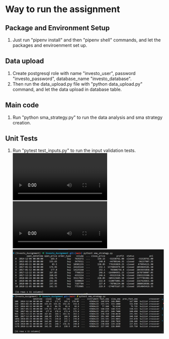 # Way to run the assignment

## Package and Environment Setup
1. Just run "pipenv install" and then "pipenv shell" commands, and let the packages and enviroenment set up.

## Data upload
1. Create postgresql role with name "investo_user", password "investo_password", database_name "investo_database".
2. Then run the data_upload.py file with "python data_upload.py" command, and let the data upload in database table.

## Main code
1. Run "python sma_strategy.py" to run the data analysis and sma strategy creation.

## Unit Tests
1. Run "pytest test_inputs.py" to run the input validation tests.
<video src="Visualize%20crossover.mp4" controls title="Visualize Crossover"></video>
<video src="Visualize%20Backtest.mp4" controls title="Visualize Backtest"></video>
![Backtest Results](<Backtest Results.png>)
![Bullish Crossover Signal](<Bullish Crossover Signal.png>)